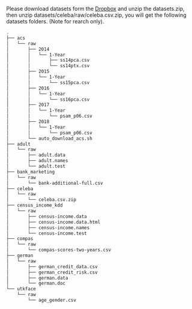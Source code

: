 Please download datasets form the [Dropbox](https://www.dropbox.com/s/4m26g7gfgp9mimr/datasets.zip?dl=0) and unzip the datasets.zip, then unzip datasets/celeba/raw/celeba.csv.zip, you will get the following datasets folders. (Note for rearch only).


```bash
.
├── acs
│   └── raw
│       ├── 2014
│       │   └── 1-Year
│       │       ├── ss14pca.csv
│       │       └── ss14ptx.csv
│       ├── 2015
│       │   └── 1-Year
│       │       └── ss15pca.csv
│       ├── 2016
│       │   └── 1-Year
│       │       └── ss16pca.csv
│       ├── 2017
│       │   └── 1-Year
│       │       └── psam_p06.csv
│       ├── 2018
│       │   └── 1-Year
│       │       └── psam_p06.csv
│       └── auto_download_acs.sh
├── adult
│   └── raw
│       ├── adult.data
│       ├── adult.names
│       └── adult.test
├── bank_marketing
│   └── raw
│       └── bank-additional-full.csv
├── celeba
│   └── raw
│       └── celeba.csv.zip
├── census_income_kdd
│   └── raw
│       ├── census-income.data
│       ├── census-income.data.html
│       ├── census-income.names
│       └── census-income.test
├── compas
│   └── raw
│       └── compas-scores-two-years.csv
├── german
│   └── raw
│       ├── german_credit_data.csv
│       ├── german_credit_risk.csv
│       ├── german.data
│       └── german.doc
└── utkface
    └── raw
        └── age_gender.csv
```